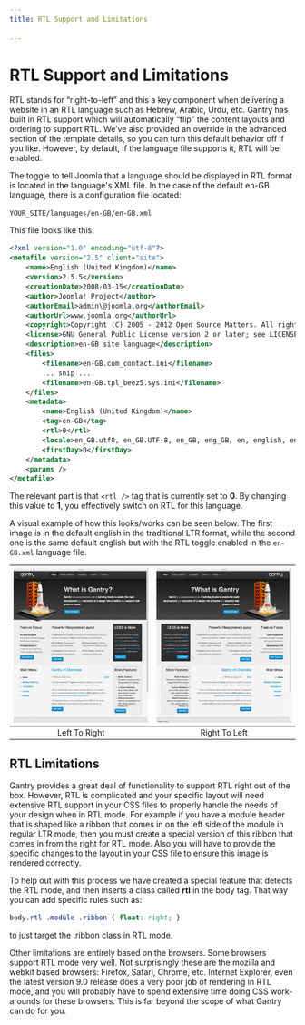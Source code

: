 ```yaml
---
title: RTL Support and Limitations

---
```


RTL Support and Limitations
===========================
RTL stands for “right-to-left” and this a key component when delivering a website in an RTL language such as Hebrew, Arabic, Urdu, etc. Gantry has built in RTL support which will automatically “flip” the content layouts and ordering to support RTL. We’ve also provided an override in the advanced section of the template details, so you can turn this default behavior off if you like. However, by default, if the language file supports it, RTL will be enabled.

The toggle to tell Joomla that a language should be displayed in RTL format is located in the language's XML file. In the case of the default en-GB language, there is a configuration file located:

`YOUR_SITE/languages/en-GB/en-GB.xml`

This file looks like this:

~~~ .xml
<?xml version="1.0" encoding="utf-8"?>
<metafile version="2.5" client="site">
    <name>English (United Kingdom)</name>
    <version>2.5.5</version>
    <creationDate>2008-03-15</creationDate>
    <author>Joomla! Project</author>
    <authorEmail>admin\@joomla.org</authorEmail>
    <authorUrl>www.joomla.org</authorUrl>
    <copyright>Copyright (C) 2005 - 2012 Open Source Matters. All rights reserved.</copyright>
    <license>GNU General Public License version 2 or later; see LICENSE.txt</license>
    <description>en-GB site language</description>
    <files>
        <filename>en-GB.com_contact.ini</filename>
        ... snip ...
        <filename>en-GB.tpl_beez5.sys.ini</filename>
    </files>
    <metadata>
        <name>English (United Kingdom)</name>
        <tag>en-GB</tag>
        <rtl>0</rtl>
        <locale>en_GB.utf8, en_GB.UTF-8, en_GB, eng_GB, en, english, english-uk, uk, gbr, britain, england, great britain, uk, united kingdom, united-kingdom</locale>
        <firstDay>0</firstDay>
    </metadata>
    <params />
</metafile>
~~~

The relevant part is that `<rtl />` tag that is currently set to **0**. By changing this value to **1**, you effectively switch on RTL for this language.

A visual example of how this looks/works can be seen below. The first image is in the default english in the traditional LTR format, while the second one is the same default english but with the RTL toggle enabled in the `en-GB.xml` language file.

| ![](assets/rtl-ltr.jpg) | ![](assets/rtl-rtl.jpg) |
|:-----------------------:|:-----------------------:|
| Left To Right           | Right To Left           |

RTL Limitations
---------------
Gantry provides a great deal of functionality to support RTL right out of the box. However, RTL is complicated and your specific layout will need extensive RTL support in your CSS files to properly handle the needs of your design when in RTL mode. For example if you have a module header that is shaped like a ribbon that comes in on the left side of the module in regular LTR mode, then you must create a special version of this ribbon that comes in from the right for RTL mode. Also you will have to provide the specific changes to the layout in your CSS file to ensure this image is rendered correctly.

To help out with this process we have created a special feature that detects the RTL mode, and then inserts a class called **rtl** in the body tag. That way you can add specific rules such as:

~~~ .css
body.rtl .module .ribbon { float: right; }
~~~

to just target the .ribbon class in RTL mode.

Other limitations are entirely based on the browsers. Some browsers support RTL mode very well. Not surprisingly these are the mozilla and webkit based browsers: Firefox, Safari, Chrome, etc. Internet Explorer, even the latest version 9.0 release does a very poor job of rendering in RTL mode, and you will probably have to spend extensive time doing CSS work-arounds for these browsers. This is far beyond the scope of what Gantry can do for you.
